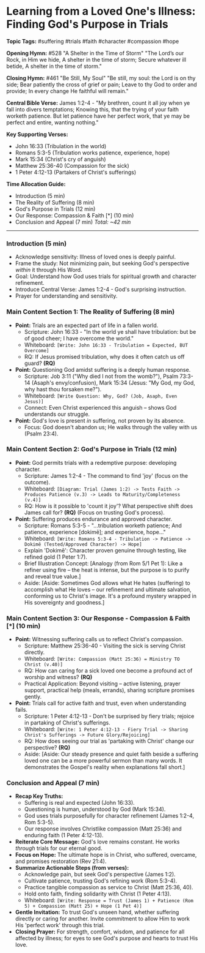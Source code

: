# Learning from a Loved One's Illness: Finding God's Purpose in Trials

**Topic Tags:** #suffering #trials #faith #character #compassion #hope

**Opening Hymn:** #528 "A Shelter in the Time of Storm"
"The Lord’s our Rock, in Him we hide, A shelter in the time of storm; Secure whatever ill betide, A shelter in the time of storm."

**Closing Hymn:** #461 "Be Still, My Soul"
"Be still, my soul: the Lord is on thy side; Bear patiently the cross of grief or pain; Leave to thy God to order and provide; In every change He faithful will remain."

**Central Bible Verse:** James 1:2-4 - "My brethren, count it all joy when ye fall into divers temptations; Knowing this, that the trying of your faith worketh patience. But let patience have her perfect work, that ye may be perfect and entire, wanting nothing."

**Key Supporting Verses:**
*   John 16:33 (Tribulation in the world)
*   Romans 5:3-5 (Tribulation works patience, experience, hope)
*   Mark 15:34 (Christ's cry of anguish)
*   Matthew 25:36-40 (Compassion for the sick)
*   1 Peter 4:12-13 (Partakers of Christ's sufferings)

**Time Allocation Guide:**
- Introduction (5 min)
- The Reality of Suffering (8 min)
- God's Purpose in Trials (12 min)
- Our Response: Compassion & Faith [*] (10 min)
- Conclusion and Appeal (7 min)
*Total: ~42 min*

---

### Introduction (5 min)

-   Acknowledge sensitivity: Illness of loved ones is deeply painful.
-   Frame the study: Not minimizing pain, but seeking God's perspective *within* it through His Word.
-   Goal: Understand how God uses trials for spiritual growth and character refinement.
-   Introduce Central Verse: James 1:2-4 - God's surprising instruction.
-   Prayer for understanding and sensitivity.

### Main Content Section 1: The Reality of Suffering (8 min)

-   **Point:** Trials are an expected part of life in a fallen world.
    -   Scripture: John 16:33 - "In the world ye shall have tribulation: but be of good cheer; I have overcome the world."
    -   Whiteboard: `[Write: John 16:33 - Tribulation = Expected, BUT Overcome]`
    -   RQ: If Jesus promised tribulation, why does it often catch us off guard? **(RQ)**
-   **Point:** Questioning God amidst suffering is a deeply human response.
    -   Scripture: Job 3:11 ("Why died I not from the womb?"), Psalm 73:3-14 (Asaph's envy/confusion), Mark 15:34 (Jesus: "My God, my God, why hast thou forsaken me?").
    -   Whiteboard: `[Write Question: Why, God? (Job, Asaph, Even Jesus)]`
    -   Connect: Even Christ experienced this anguish – shows God understands our struggle.
-   **Point:** God's love is present *in* suffering, not proven by its absence.
    -   Focus: God doesn't abandon us; He walks through the valley with us (Psalm 23:4).

### Main Content Section 2: God's Purpose in Trials (12 min)

-   **Point:** God permits trials with a redemptive purpose: developing character.
    -   Scripture: James 1:2-4 - The command to find 'joy' (focus on the outcome).
    -   Whiteboard: `[Diagram: Trial (James 1:2) -> Tests Faith -> Produces Patience (v.3) -> Leads to Maturity/Completeness (v.4)]`
    -   RQ: How is it possible to 'count it joy'? What perspective shift does James call for? **(RQ)** (Focus on trusting God's process).
-   **Point:** Suffering produces endurance and approved character.
    -   Scripture: Romans 5:3-5 - "...tribulation worketh patience; And patience, experience [dokimē]; and experience, hope..."
    -   Whiteboard: `[Write: Romans 5:3-4 - Tribulation -> Patience -> Dokimē (Tested/Approved Character) -> Hope]`
    -   Explain 'Dokimē': Character proven genuine through testing, like refined gold (1 Peter 1:7).
    -   Brief Illustration Concept: [Analogy (from Rom 5/1 Pet 1): Like a refiner using fire – the heat is intense, but the purpose is to purify and reveal true value.]
    -   Aside: [Aside: Sometimes God allows what He hates (suffering) to accomplish what He loves – our refinement and ultimate salvation, conforming us to Christ's image. It's a profound mystery wrapped in His sovereignty and goodness.]

### Main Content Section 3: Our Response - Compassion & Faith [*] (10 min)

-   **Point:** Witnessing suffering calls us to reflect Christ's compassion.
    -   Scripture: Matthew 25:36-40 - Visiting the sick is serving Christ directly.
    -   Whiteboard: `[Write: Compassion (Matt 25:36) = Ministry TO Christ (v.40)]`
    -   RQ: How can caring for a sick loved one become a profound act of worship and witness? **(RQ)**
    -   Practical Application: Beyond visiting – active listening, prayer support, practical help (meals, errands), sharing scripture promises gently.
-   **Point:** Trials call for active faith and trust, even when understanding fails.
    -   Scripture: 1 Peter 4:12-13 - Don't be surprised by fiery trials; rejoice in partaking of Christ's sufferings.
    -   Whiteboard: `[Write: 1 Peter 4:12-13 - Fiery Trial -> Sharing Christ's Sufferings -> Future Glory/Rejoicing]`
    -   RQ: How does seeing our trial as 'partaking with Christ' change our perspective? **(RQ)**
    -   Aside: [Aside: Our steady presence and quiet faith beside a suffering loved one can be a more powerful sermon than many words. It demonstrates the Gospel's reality when explanations fall short.]

### Conclusion and Appeal (7 min)

-   **Recap Key Truths:**
    -   Suffering is real and expected (John 16:33).
    -   Questioning is human, understood by God (Mark 15:34).
    -   God uses trials purposefully for character refinement (James 1:2-4, Rom 5:3-5).
    -   Our response involves Christlike compassion (Matt 25:36) and enduring faith (1 Peter 4:12-13).
-   **Reiterate Core Message:** God's love remains constant. He works *through* trials for our eternal good.
-   **Focus on Hope:** The ultimate hope is in Christ, who suffered, overcame, and promises restoration (Rev 21:4).
-   **Summarize Actionable Steps (from verses):**
    -   Acknowledge pain, but seek God's perspective (James 1:2).
    -   Cultivate patience, trusting God's refining work (Rom 5:3-4).
    -   Practice tangible compassion as service to Christ (Matt 25:36, 40).
    -   Hold onto faith, finding solidarity with Christ (1 Peter 4:13).
    -   Whiteboard: `[Write: Response = Trust (James 1) + Patience (Rom 5) + Compassion (Matt 25) + Hope (1 Pet 4)]`
-   **Gentle Invitation:** To trust God's unseen hand, whether suffering directly or caring for another. Invite commitment to allow Him to work His 'perfect work' through this trial.
-   **Closing Prayer:** For strength, comfort, wisdom, and patience for all affected by illness; for eyes to see God's purpose and hearts to trust His love.
